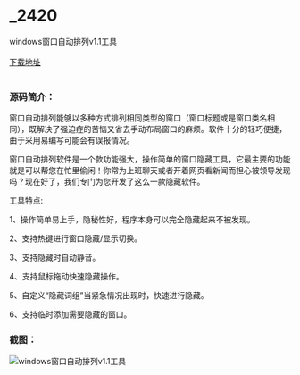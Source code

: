 # _2420
windows窗口自动排列v1.1工具
<br/></br>
[下载地址](https://www.uuid2.com/2420.html "下载地址")
<br/></br>
<h3>源码简介：</h3>
<p>窗口自动排列能够以多种方式排列相同类型的窗口（窗口标题或是窗口类名相同），既解决了强迫症的苦恼又省去手动布局窗口的麻烦。软件十分的轻巧便捷，由于采用易编写可能会有误报情况。<p>
<p>窗口自动排列软件是一个款功能强大，操作简单的窗口隐藏工具，它最主要的功能就是可以帮您在忙里偷闲！你常为上班聊天或者开着网页看新闻而担心被领导发现吗？现在好了，我们专门为您开发了这么一款隐藏软件。<p>
<p>工具特点:<p>
<p>1、操作简单易上手，隐秘性好，程序本身可以完全隐藏起来不被发现。<p>
<p>2、支持热键进行窗口隐藏/显示切换。<p>
<p>3、支持隐藏时自动静音。<p>
<p>4、支持鼠标拖动快速隐藏操作。<p>
<p>5、自定义“隐藏词组”当紧急情况出现时，快速进行隐藏。<p>
<p>6、支持临时添加需要隐藏的窗口。<p>
<h3>截图：</h3>
<img src="https://www.uuid2.com/wp-content/uploads/img/202106/0b6acdf543.png" alt="windows窗口自动排列v1.1工具">
